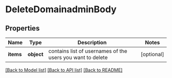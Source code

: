 # DeleteDomainadminBody

## Properties
Name | Type | Description | Notes
------------ | ------------- | ------------- | -------------
**items** | **object** | contains list of usernames of the users you want to delete | [optional] 

[[Back to Model list]](../../README.md#documentation-for-models) [[Back to API list]](../../README.md#documentation-for-api-endpoints) [[Back to README]](../../README.md)


